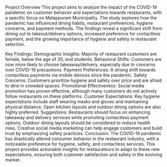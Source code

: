 Project Overview
This project aims to analyze the impact of the COVID-19 pandemic on customer behavior and expectations towards restaurants, with a specific focus on Malappuram Municipality. The study explores how the pandemic has influenced dining habits, restaurant preferences, hygiene concerns, and payment methods. The findings reveal a significant shift from dining out to takeout/delivery options, increased preference for contactless payment, and the growing importance of hygiene and safety in restaurant selection.

Key Findings:
Demographic Insights: Majority of restaurant customers are female, below the age of 30, and students.
Behavioral Shifts: Customers are now more likely to choose takeaway/delivery, especially due to concerns over COVID-19 precautions.
Payment Preferences: A strong shift towards contactless payments via mobile devices since the pandemic.
Safety Concerns: Customers prioritize hygiene and safety over price and are afraid to dine in crowded spaces.
Promotional Effectiveness: Social media promotion has proven effective, although many customers do not actively follow restaurants on these platforms.
Customer Expectations: Key hygiene expectations include staff wearing masks and gloves and maintaining physical distance. Open kitchen layouts and outdoor dining options are also highly preferred.
Suggestions:
Restaurants should focus on enhancing takeaway and delivery services while promoting contactless payment options.
Outdoor dining layouts should be considered to reduce health risks.
Creative social media marketing can help engage customers and build trust by emphasizing safety practices.
Conclusion:
The COVID-19 pandemic has drastically altered consumer behavior in the restaurant industry, with a noticeable preference for hygiene, safety, and contactless services. This project provides actionable insights for restaurateurs to adapt to these new expectations, ensuring both customer satisfaction and safety in the evolving market.
